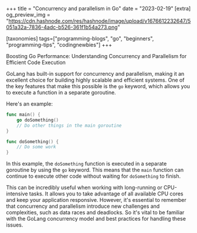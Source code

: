 +++
title = "Concurrency and parallelism in Go"
date = "2023-02-19"
[extra]
og_preview_img = "https://cdn.hashnode.com/res/hashnode/image/upload/v1676612232647/5051a32a-7836-4adc-b526-361f1b54a273.png"


[taxonomies]
tags=["programming-blogs", "go", "beginners", "programming-tips", "codingnewbies"]
+++

Boosting Go Performance: Understanding Concurrency and Parallelism for Efficient Code Execution

GoLang has built-in support for concurrency and parallelism, making it an excellent choice for building highly scalable and efficient systems. One of the key features that make this possible is the `go` keyword, which allows you to execute a function in a separate goroutine.

Here's an example:

```go
func main() {
    go doSomething()
    // Do other things in the main goroutine
}

func doSomething() {
    // Do some work
}
```

In this example, the `doSomething` function is executed in a separate goroutine by using the `go` keyword. This means that the `main` function can continue to execute other code without waiting for `doSomething` to finish.

This can be incredibly useful when working with long-running or CPU-intensive tasks. It allows you to take advantage of all available CPU cores and keep your application responsive. However, it's essential to remember that concurrency and parallelism introduce new challenges and complexities, such as data races and deadlocks. So it's vital to be familiar with the GoLang concurrency model and best practices for handling these issues.

